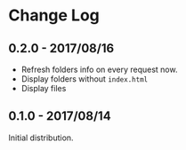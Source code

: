 # Change Log

## 0.2.0 - 2017/08/16
- Refresh folders info on every request now.
- Display folders without `index.html`
- Display files

## 0.1.0 - 2017/08/14
Initial distribution.